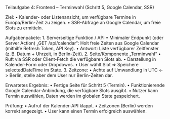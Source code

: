 Teilaufgabe 4: Frontend – Terminwahl (Schritt 5, Google Calendar, SSR)

Ziel:
	•	Kalender- oder Listenansicht, um verfügbare Termine in Europa/Berlin-Zeit zu zeigen.
	•	SSR-Abfrage an Google Calendar, um freie Slots zu ermitteln.

Aufgabenpakete:
	1.	Serverseitige Funktion / API
	•	Minimaler Endpunkt (oder Server Action) „GET /api/calendar“: Holt freie Zeiten aus Google Calendar (mithilfe Refresh Token, API Key).
	•	Antwort: Liste verfügbarer Zeitfenster (z. B. Datum + Uhrzeit, in Berlin-Zeit).
	2.	Seite/Komponente „Terminwahl“
	•	Ruft via SSR oder Client-Fetch die verfügbaren Slots ab.
	•	Darstellung in Kalender-Form oder Dropdowns.
	•	User wählt Slot => Speichere selectedDateTime im State.
	3.	Zeitzone:
	•	Achte auf Umwandlung in UTC <-> Berlin, stelle aber dem User nur Berlin-Zeiten dar.

Erwartetes Ergebnis:
	•	Fertige Seite für Schritt 5 (Termin).
	•	Funktionierende Google Calendar-Anbindung, die verfügbare Slots ausgibt.
	•	Nutzer kann Termin auswählen, Daten werden im globalen State gespeichert.

Prüfung:
	•	Aufruf der Kalender-API klappt.
	•	Zeitzonen (Berlin) werden korrekt angezeigt.
	•	User kann einen Termin erfolgreich auswählen.